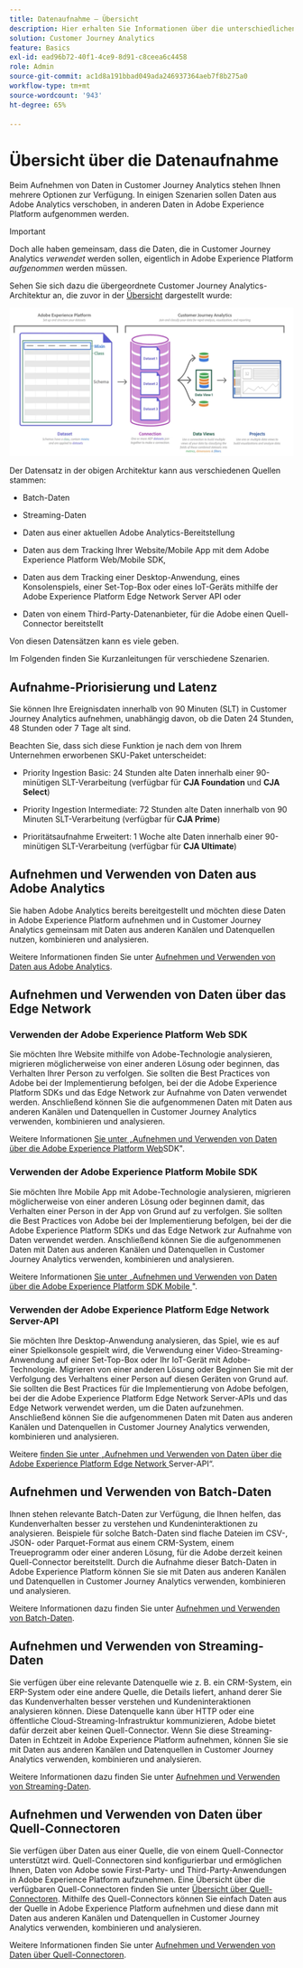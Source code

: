 ```yaml
---
title: Datenaufnahme – Übersicht
description: Hier erhalten Sie Informationen über die unterschiedlichen Methoden der Datenaufnahme in Customer Journey Analytics
solution: Customer Journey Analytics
feature: Basics
exl-id: ead96b72-40f1-4ce9-8d91-c8ceea6c4458
role: Admin
source-git-commit: ac1d8a191bbad049ada246937364aeb7f8b275a0
workflow-type: tm+mt
source-wordcount: '943'
ht-degree: 65%

---
```


# Übersicht über die Datenaufnahme

Beim Aufnehmen von Daten in Customer Journey Analytics stehen Ihnen mehrere Optionen zur Verfügung. In einigen Szenarien sollen Daten aus Adobe Analytics verschoben, in anderen Daten in Adobe Experience Platform aufgenommen werden.

>[!IMPORTANT]
>
>Doch alle haben gemeinsam, dass die Daten, die in Customer Journey Analytics _verwendet_ werden sollen, eigentlich in Adobe Experience Platform _aufgenommen_ werden müssen.

Sehen Sie sich dazu die übergeordnete Customer Journey Analytics-Architektur an, die zuvor in der [Übersicht](https://experienceleague.adobe.com/docs/analytics-platform/using/cja-overview/cja-overview.html) dargestellt wurde:

![Customer Journey Analytics-Architektur, die in diesem Abschnitt beschrieben wird](./assets/cja-architecture.png)

Der Datensatz in der obigen Architektur kann aus verschiedenen Quellen stammen:

- Batch-Daten

- Streaming-Daten

- Daten aus einer aktuellen Adobe Analytics-Bereitstellung

- Daten aus dem Tracking Ihrer Website/Mobile App mit dem Adobe Experience Platform Web/Mobile SDK,

- Daten aus dem Tracking einer Desktop-Anwendung, eines Konsolenspiels, einer Set-Top-Box oder eines IoT-Geräts mithilfe der Adobe Experience Platform Edge Network Server API oder

- Daten von einem Third-Party-Datenanbieter, für die Adobe einen Quell-Connector bereitstellt

Von diesen Datensätzen kann es viele geben.

Im Folgenden finden Sie Kurzanleitungen für verschiedene Szenarien.

## Aufnahme-Priorisierung und Latenz

Sie können Ihre Ereignisdaten innerhalb von 90 Minuten (SLT) in Customer Journey Analytics aufnehmen, unabhängig davon, ob die Daten 24 Stunden, 48 Stunden oder 7 Tage alt sind.

Beachten Sie, dass sich diese Funktion je nach dem von Ihrem Unternehmen erworbenen SKU-Paket unterscheidet:

- Priority Ingestion Basic: 24 Stunden alte Daten innerhalb einer 90-minütigen SLT-Verarbeitung (verfügbar für **CJA Foundation** und **CJA Select**)

- Priority Ingestion Intermediate: 72 Stunden alte Daten innerhalb von 90 Minuten SLT-Verarbeitung (verfügbar für **CJA Prime**)

- Prioritätsaufnahme Erweitert: 1 Woche alte Daten innerhalb einer 90-minütigen SLT-Verarbeitung (verfügbar für **CJA Ultimate**)

## Aufnehmen und Verwenden von Daten aus Adobe Analytics

Sie haben Adobe Analytics bereits bereitgestellt und möchten diese Daten in Adobe Experience Platform aufnehmen und in Customer Journey Analytics gemeinsam mit Daten aus anderen Kanälen und Datenquellen nutzen, kombinieren und analysieren.

Weitere Informationen finden Sie unter [Aufnehmen und Verwenden von Daten aus Adobe Analytics](./analytics.md).


## Aufnehmen und Verwenden von Daten über das Edge Network

### Verwenden der Adobe Experience Platform Web SDK

Sie möchten Ihre Website mithilfe von Adobe-Technologie analysieren, migrieren möglicherweise von einer anderen Lösung oder beginnen, das Verhalten Ihrer Person zu verfolgen. Sie sollten die Best Practices von Adobe bei der Implementierung befolgen, bei der die Adobe Experience Platform SDKs und das Edge Network zur Aufnahme von Daten verwendet werden. Anschließend können Sie die aufgenommenen Daten mit Daten aus anderen Kanälen und Datenquellen in Customer Journey Analytics verwenden, kombinieren und analysieren.

Weitere Informationen [ Sie unter „Aufnehmen und Verwenden von Daten über die Adobe Experience Platform Web](./aepwebsdk.md)SDK&quot;.

### Verwenden der Adobe Experience Platform Mobile SDK

Sie möchten Ihre Mobile App mit Adobe-Technologie analysieren, migrieren möglicherweise von einer anderen Lösung oder beginnen damit, das Verhalten einer Person in der App von Grund auf zu verfolgen. Sie sollten die Best Practices von Adobe bei der Implementierung befolgen, bei der die Adobe Experience Platform SDKs und das Edge Network zur Aufnahme von Daten verwendet werden. Anschließend können Sie die aufgenommenen Daten mit Daten aus anderen Kanälen und Datenquellen in Customer Journey Analytics verwenden, kombinieren und analysieren.

Weitere Informationen [ Sie unter „Aufnehmen und Verwenden von Daten über die Adobe Experience Platform SDK Mobile ](./aepmobilesdk.md)&quot;.

### Verwenden der Adobe Experience Platform Edge Network Server-API

Sie möchten Ihre Desktop-Anwendung analysieren, das Spiel, wie es auf einer Spielkonsole gespielt wird, die Verwendung einer Video-Streaming-Anwendung auf einer Set-Top-Box oder Ihr IoT-Gerät mit Adobe-Technologie. Migrieren von einer anderen Lösung oder Beginnen Sie mit der Verfolgung des Verhaltens einer Person auf diesen Geräten von Grund auf. Sie sollten die Best Practices für die Implementierung von Adobe befolgen, bei der die Adobe Experience Platform Edge Network Server-APIs und das Edge Network verwendet werden, um die Daten aufzunehmen. Anschließend können Sie die aufgenommenen Daten mit Daten aus anderen Kanälen und Datenquellen in Customer Journey Analytics verwenden, kombinieren und analysieren.

Weitere [ finden Sie unter „Aufnehmen und Verwenden von Daten über die Adobe Experience Platform Edge Network ](./serverapi.md)Server-API“.

## Aufnehmen und Verwenden von Batch-Daten

Ihnen stehen relevante Batch-Daten zur Verfügung, die Ihnen helfen, das Kundenverhalten besser zu verstehen und Kundeninteraktionen zu analysieren. Beispiele für solche Batch-Daten sind flache Dateien im CSV-, JSON- oder Parquet-Format aus einem CRM-System, einem Treueprogramm oder einer anderen Lösung, für die Adobe derzeit keinen Quell-Connector bereitstellt. Durch die Aufnahme dieser Batch-Daten in Adobe Experience Platform können Sie sie mit Daten aus anderen Kanälen und Datenquellen in Customer Journey Analytics verwenden, kombinieren und analysieren.

Weitere Informationen dazu finden Sie unter [Aufnehmen und Verwenden von Batch-Daten](./batch.md).

## Aufnehmen und Verwenden von Streaming-Daten

Sie verfügen über eine relevante Datenquelle wie z. B. ein CRM-System, ein ERP-System oder eine andere Quelle, die Details liefert, anhand derer Sie das Kundenverhalten besser verstehen und Kundeninteraktionen analysieren können. Diese Datenquelle kann über HTTP oder eine öffentliche Cloud-Streaming-Infrastruktur kommunizieren, Adobe bietet dafür derzeit aber keinen Quell-Connector. Wenn Sie diese Streaming-Daten in Echtzeit in Adobe Experience Platform aufnehmen, können Sie sie mit Daten aus anderen Kanälen und Datenquellen in Customer Journey Analytics verwenden, kombinieren und analysieren.

Weitere Informationen dazu finden Sie unter [Aufnehmen und Verwenden von Streaming-Daten](./streaming.md).

## Aufnehmen und Verwenden von Daten über Quell-Connectoren

Sie verfügen über Daten aus einer Quelle, die von einem Quell-Connector unterstützt wird. Quell-Connectoren sind konfigurierbar und ermöglichen Ihnen, Daten von Adobe sowie First-Party- und Third-Party-Anwendungen in Adobe Experience Platform aufzunehmen. Eine Übersicht über die verfügbaren Quell-Connectoren finden Sie unter [Übersicht über Quell-Connectoren](https://experienceleague.adobe.com/docs/experience-platform/sources/home.html?lang=de). Mithilfe des Quell-Connectors können Sie einfach Daten aus der Quelle in Adobe Experience Platform aufnehmen und diese dann mit Daten aus anderen Kanälen und Datenquellen in Customer Journey Analytics verwenden, kombinieren und analysieren.

Weitere Informationen finden Sie unter [Aufnehmen und Verwenden von Daten über Quell-Connectoren](./sources.md).
